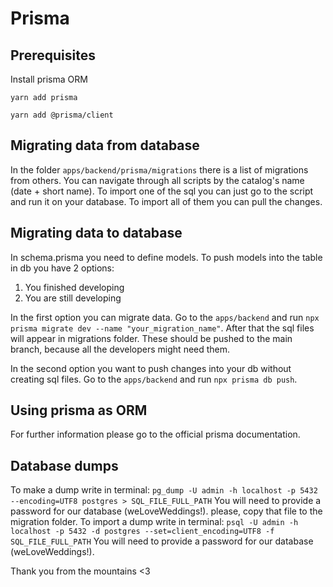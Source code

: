 # Prisma

## Prerequisites
Install prisma ORM

```yarn add prisma```

```yarn add @prisma/client```

## Migrating data from database
In the folder ```apps/backend/prisma/migrations``` there is a list of migrations from others. 
You can navigate through all scripts by the catalog's name (date + short name).
To import one of the sql you can just go to the script and run it on your database.
To import all of them you can pull the changes.

## Migrating data to database
In schema.prisma you need to define models.
To push models into the table in db you have 2 options:

1. You finished developing
2. You are still developing

In the first option you can migrate data.
Go to the ```apps/backend``` and run ```npx prisma migrate dev --name "your_migration_name"```.
After that the sql files will appear in migrations folder. 
These should be pushed to the main branch, because all the developers might need them.

In the second option you want to push changes into your db without creating sql files.
Go to the ```apps/backend``` and run ```npx prisma db push```.

## Using prisma as ORM
For further information please go to the official prisma documentation. 

## Database dumps
To make a dump write in terminal:
```pg_dump -U admin -h localhost -p 5432 --encoding=UTF8 postgres > SQL_FILE_FULL_PATH```
You will need to provide a password for our database (weLoveWeddings!).
please, copy that file to the migration folder.
To import a dump write in terminal:
```psql -U admin -h localhost -p 5432 -d postgres --set=client_encoding=UTF8 -f SQL_FILE_FULL_PATH```
You will need to provide a password for our database (weLoveWeddings!).


Thank you from the mountains <3

